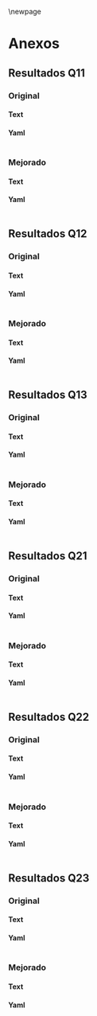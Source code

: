 \newpage

# Anexos

## Resultados Q11

### Original

#### Text

#### Yaml

~~~~ {.yaml include="../results/analysis11original.yml"}
~~~~

### Mejorado

#### Text

#### Yaml

~~~~ {.yaml include="../results/analysis11improved.yml"}
~~~~

## Resultados Q12

### Original

#### Text

#### Yaml

~~~~ {.yaml include="../results/analysis12original.yml"}
~~~~

### Mejorado

#### Text

#### Yaml

~~~~ {.yaml include="../results/analysis12improved.yml"}
~~~~

## Resultados Q13

### Original

#### Text

#### Yaml

~~~~ {.yaml include="../results/analysis13original.yml"}
~~~~

### Mejorado

#### Text

#### Yaml

~~~~ {.yaml include="../results/analysis13improved.yml"}
~~~~

## Resultados Q21

### Original

#### Text

#### Yaml

~~~~ {.yaml include="../results/analysis21original.yml"}
~~~~

### Mejorado

#### Text

#### Yaml

~~~~ {.yaml include="../results/analysis21improved.yml"}
~~~~

## Resultados Q22

### Original

#### Text

#### Yaml

~~~~ {.yaml include="../results/analysis22original.yml"}
~~~~

### Mejorado

#### Text

#### Yaml

~~~~ {.yaml include="../results/analysis22improved.yml"}
~~~~

## Resultados Q23

### Original

#### Text

#### Yaml

~~~~ {.yaml include="../results/analysis23original.yml"}
~~~~

### Mejorado

#### Text

#### Yaml

~~~~ {.yaml include="../results/analysis23original.yml"}
~~~~